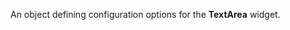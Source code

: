 <!--**
/*-------------------------------------------
    Auto-generated file. Do not modify.
-------------------------------------------

**-->

<!--shortDescription-->
An object defining configuration options for the **TextArea** widget.
<!--/shortDescription-->

<!--fullDescription-->

<!--/fullDescription-->
